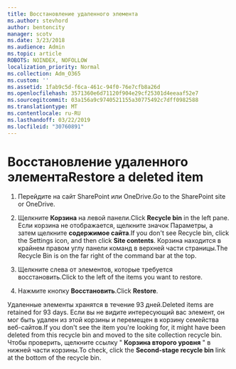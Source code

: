 ```yaml
---
title: Восстановление удаленного элемента
ms.author: stevhord
author: bentoncity
manager: scotv
ms.date: 3/23/2018
ms.audience: Admin
ms.topic: article
ROBOTS: NOINDEX, NOFOLLOW
localization_priority: Normal
ms.collection: Adm_O365
ms.custom: ''
ms.assetid: 1fab9c5d-f6ca-461c-94f0-76e7cfb8a26d
ms.openlocfilehash: 3571360e6d71120f904e29cf25301d4eeaaf52e7
ms.sourcegitcommit: 03a156a9c9740521155a30775492c7dff0982588
ms.translationtype: MT
ms.contentlocale: ru-RU
ms.lasthandoff: 03/22/2019
ms.locfileid: "30760891"
---
```

# <a name="restore-a-deleted-item"></a><span data-ttu-id="28a48-102">Восстановление удаленного элемента</span><span class="sxs-lookup"><span data-stu-id="28a48-102">Restore a deleted item</span></span>

1. <span data-ttu-id="28a48-103">Перейдите на сайт SharePoint или OneDrive.</span><span class="sxs-lookup"><span data-stu-id="28a48-103">Go to the SharePoint site or OneDrive.</span></span>
    
2. <span data-ttu-id="28a48-104">Щелкните **Корзина** на левой панели.</span><span class="sxs-lookup"><span data-stu-id="28a48-104">Click **Recycle bin** in the left pane.</span></span> <span data-ttu-id="28a48-105">Если корзина не отображается, щелкните значок Параметры, а затем щелкните **содержимое сайта**.</span><span class="sxs-lookup"><span data-stu-id="28a48-105">If you don't see Recycle bin, click the Settings icon, and then click **Site contents**.</span></span> <span data-ttu-id="28a48-106">Корзина находится в крайнем правом углу панели команд в верхней части страницы.</span><span class="sxs-lookup"><span data-stu-id="28a48-106">The Recycle Bin is on the far right of the command bar at the top.</span></span>
    
3. <span data-ttu-id="28a48-107">Щелкните слева от элементов, которые требуется восстановить.</span><span class="sxs-lookup"><span data-stu-id="28a48-107">Click to the left of the items you want to restore.</span></span>
    
4. <span data-ttu-id="28a48-108">Нажмите кнопку **Восстановить**.</span><span class="sxs-lookup"><span data-stu-id="28a48-108">Click **Restore**.</span></span>
    
<span data-ttu-id="28a48-109">Удаленные элементы хранятся в течение 93 дней.</span><span class="sxs-lookup"><span data-stu-id="28a48-109">Deleted items are retained for 93 days.</span></span> <span data-ttu-id="28a48-110">Если вы не видите интересующий вас элемент, он мог быть удален из этой корзины и перемещен в корзину семейства веб-сайтов.</span><span class="sxs-lookup"><span data-stu-id="28a48-110">If you don't see the item you're looking for, it might have been deleted from this recycle bin and moved to the site collection recycle bin.</span></span> <span data-ttu-id="28a48-111">Чтобы проверить, щелкните ссылку " **Корзина второго уровня** " в нижней части корзины.</span><span class="sxs-lookup"><span data-stu-id="28a48-111">To check, click the **Second-stage recycle bin** link at the bottom of the recycle bin.</span></span> 
  

